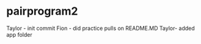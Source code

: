# pairprogram2
Taylor - init commit 
Fion - did practice pulls on README.MD
Taylor- added app folder 
